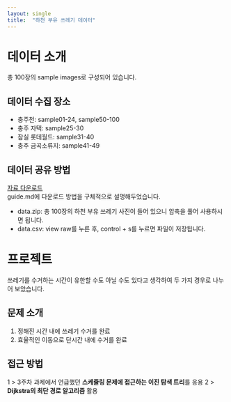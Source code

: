 ```yaml
---
layout: single
title:  "하천 부유 쓰레기 데이터"
---
```


# 데이터 소개
총 100장의 sample images로 구성되어 있습니다.
## 데이터 수집 장소
* 충주천: sample01-24, sample50-100
* 충주 자택: sample25-30
* 잠실 롯데월드: sample31-40
* 충주 금곡소류지: sample41-49
## 데이터 공유 방법
[자료 다운로드](https://github.com/this-is-hyeon/MID)  
guide.md에 다운로드 방법을 구체적으로 설명해두었습니다.  

* data.zip: 총 100장의 하천 부유 쓰레기 사진이 들어 있으니 압축을 풀어 사용하시면 됩니다.
* data.csv: view raw를 누른 후, control + s를 누르면 파일이 저장됩니다.  


# 프로젝트
쓰레기를 수거하는 시간이 유한할 수도 아닐 수도 있다고 생각하여 두 가지 경우로 나누어 보았습니다.
## 문제 소개
1. 정해진 시간 내에 쓰레기 수거를 완료
2. 효율적인 이동으로 단시간 내에 수거를 완료  
## 접근 방법
1 > 3주차 과제에서 언급했던 **스케줄링 문제에 접근하는 이진 탐색 트리**를 응용
2 > **Dijkstra의 최단 경로 알고리즘** 활용
